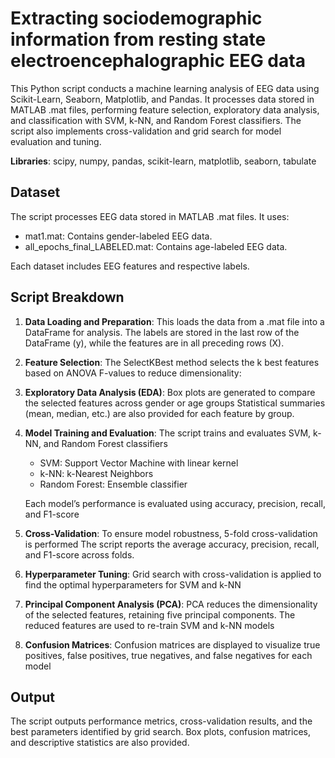 # Extracting sociodemographic information from resting state electroencephalographic EEG data

This Python script conducts a machine learning analysis of EEG data using Scikit-Learn, Seaborn, Matplotlib, and Pandas. It processes data stored in MATLAB .mat files, performing feature selection, exploratory data analysis, and classification with SVM, k-NN, and Random Forest classifiers. The script also implements cross-validation and grid search for model evaluation and tuning.

**Libraries**: scipy, numpy, pandas, scikit-learn, matplotlib, seaborn, tabulate

## Dataset

The script processes EEG data stored in MATLAB .mat files. It uses:
* mat1.mat: Contains gender-labeled EEG data.
* all_epochs_final_LABELED.mat: Contains age-labeled EEG data.

Each dataset includes EEG features and respective labels.

## Script Breakdown

1. **Data Loading and Preparation**: 
This loads the data from a .mat file into a DataFrame for analysis. The labels are stored in the last row of the DataFrame (y), while the features are in all preceding rows (X).

2. **Feature Selection**:
The SelectKBest method selects the k best features based on ANOVA F-values to reduce dimensionality:

3. **Exploratory Data Analysis (EDA)**: 
Box plots are generated to compare the selected features across gender or age groups
Statistical summaries (mean, median, etc.) are also provided for each feature by group.

4. **Model Training and Evaluation**: 
The script trains and evaluates SVM, k-NN, and Random Forest classifiers
    * SVM: Support Vector Machine with linear kernel
    * k-NN: k-Nearest Neighbors
    * Random Forest: Ensemble classifier

    Each model’s performance is evaluated using accuracy, precision, recall, and F1-score

5. **Cross-Validation**: 
To ensure model robustness, 5-fold cross-validation is performed
The script reports the average accuracy, precision, recall, and F1-score across folds.

6. **Hyperparameter Tuning**: 
Grid search with cross-validation is applied to find the optimal hyperparameters for SVM and k-NN

7. **Principal Component Analysis (PCA)**: 
PCA reduces the dimensionality of the selected features, retaining five principal components. The reduced features are used to re-train SVM and k-NN models

8. **Confusion Matrices**: 
Confusion matrices are displayed to visualize true positives, false positives, true negatives, and false negatives for each model

## Output
The script outputs performance metrics, cross-validation results, and the best parameters identified by grid search. Box plots, confusion matrices, and descriptive statistics are also provided.
